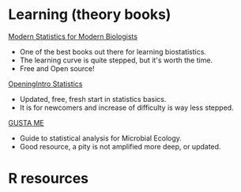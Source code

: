 # Learning (theory books)

[Modern Statistics for Modern Biologists](http://web.stanford.edu/class/bios221/book/index.html)

  - One of the best books out there for learning biostatistics. 
  - The learning curve is quite stepped, but it's worth the time. 
  - Free and Open source!
  
[OpeningIntro Statistics](https://www.openintro.org/stat/textbook.php)

  - Updated, free, fresh start in statistics basics. 
  - It is for newcomers and increase of difficulty is way less stepped. 
  
  
[GUSTA ME](https://mb3is.megx.net/gustame)

  - Guide to statistical analysis for Microbial Ecology. 
  - Good resource, a pity is not amplified more deep, or updated. 
  
  
# R resources 
 
